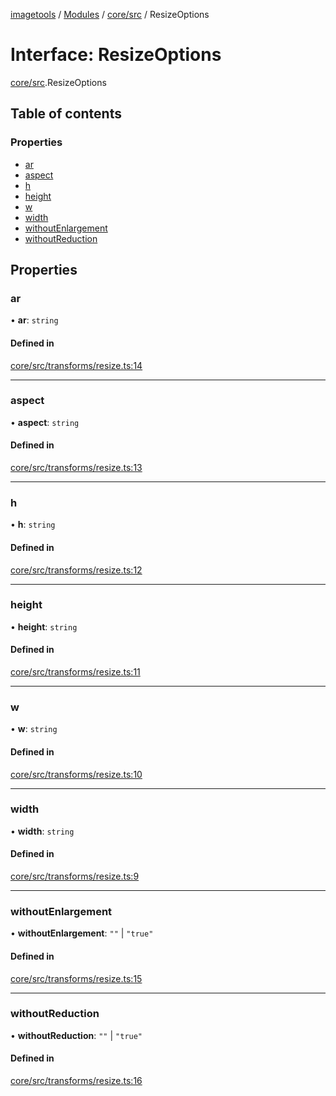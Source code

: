 [imagetools](../README.md) / [Modules](../modules.md) / [core/src](../modules/core_src.md) / ResizeOptions

# Interface: ResizeOptions

[core/src](../modules/core_src.md).ResizeOptions

## Table of contents

### Properties

- [ar](core_src.ResizeOptions.md#ar)
- [aspect](core_src.ResizeOptions.md#aspect)
- [h](core_src.ResizeOptions.md#h)
- [height](core_src.ResizeOptions.md#height)
- [w](core_src.ResizeOptions.md#w)
- [width](core_src.ResizeOptions.md#width)
- [withoutEnlargement](core_src.ResizeOptions.md#withoutEnlargement)
- [withoutReduction](core_src.ResizeOptions.md#withoutReduction)

## Properties

### ar

• **ar**: `string`

#### Defined in

[core/src/transforms/resize.ts:14](https://github.com/JonasKruckenberg/imagetools/blob/04cb552/packages/core/src/transforms/resize.ts#L14)

___

### aspect

• **aspect**: `string`

#### Defined in

[core/src/transforms/resize.ts:13](https://github.com/JonasKruckenberg/imagetools/blob/04cb552/packages/core/src/transforms/resize.ts#L13)

___

### h

• **h**: `string`

#### Defined in

[core/src/transforms/resize.ts:12](https://github.com/JonasKruckenberg/imagetools/blob/04cb552/packages/core/src/transforms/resize.ts#L12)

___

### height

• **height**: `string`

#### Defined in

[core/src/transforms/resize.ts:11](https://github.com/JonasKruckenberg/imagetools/blob/04cb552/packages/core/src/transforms/resize.ts#L11)

___

### w

• **w**: `string`

#### Defined in

[core/src/transforms/resize.ts:10](https://github.com/JonasKruckenberg/imagetools/blob/04cb552/packages/core/src/transforms/resize.ts#L10)

___

### width

• **width**: `string`

#### Defined in

[core/src/transforms/resize.ts:9](https://github.com/JonasKruckenberg/imagetools/blob/a033017/packages/core/src/transforms/resize.ts#L9)

___

### withoutEnlargement

• **withoutEnlargement**: ``""`` \| ``"true"``

#### Defined in

[core/src/transforms/resize.ts:15](https://github.com/JonasKruckenberg/imagetools/blob/a033017/packages/core/src/transforms/resize.ts#L15)

___

### withoutReduction

• **withoutReduction**: ``""`` \| ``"true"``

#### Defined in

[core/src/transforms/resize.ts:16](https://github.com/JonasKruckenberg/imagetools/blob/a033017/packages/core/src/transforms/resize.ts#L16)